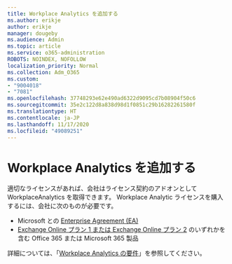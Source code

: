 ```yaml
---
title: Workplace Analytics を追加する
ms.author: erikje
author: erikje
manager: dougeby
ms.audience: Admin
ms.topic: article
ms.service: o365-administration
ROBOTS: NOINDEX, NOFOLLOW
localization_priority: Normal
ms.collection: Adm_O365
ms.custom:
- "9004018"
- "7081"
ms.openlocfilehash: 37748293e62e490ad6322d9095cd7b08904f50c6
ms.sourcegitcommit: 35e2c122d8a838d98d1f0851c29b16282261580f
ms.translationtype: HT
ms.contentlocale: ja-JP
ms.lasthandoff: 11/17/2020
ms.locfileid: "49089251"
---
```

# <a name="add-workplace-analytics"></a>Workplace Analytics を追加する

適切なライセンスがあれば、会社はライセンス契約のアドオンとして WorkplaceAnalytics を取得できます。 Workplace Analytic ライセンスを購入するには、会社に次のものが必要です。 

- Microsoft との [Enterprise Agreement (EA)](https://docs.microsoft.com/workplace-analytics/setup/environment-requirements#enterprise-agreements)
- [Exchange Online プラン 1 または Exchange Online プラン 2](https://docs.microsoft.com/workplace-analytics/setup/environment-requirements#exchange-online-plans) のいずれかを含む Office 365 または Microsoft 365 製品

詳細については、「[Workplace Analytics の要件](https://docs.microsoft.com/workplace-analytics/setup/environment-requirements)」を参照してください。 
